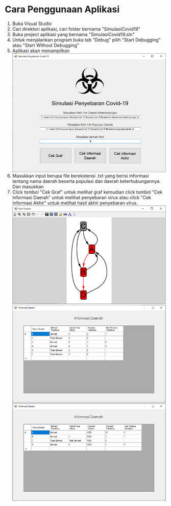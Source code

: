 # Cara Penggunaan Aplikasi
1. Buka Visual Studio
2. Cari direktori aplikasi, cari folder bernama "SimulasiCovid19"
3. Buka project aplikasi yang bernama "SimulasiCovid19.sln"
4. Untuk menjalankan program buka tab "Debug" pilih "Start Debugging" atau "Start Without Debugging"
5. Aplikasi akan menampilkan
   ![image info](https://github.com/qurrata111/simulasi-penyebaran-corona/blob/master/SimulasiCovid19/ss-test/test-case-1-1.PNG)
6. Masukkan input berupa file berekstensi .txt yang berisi informasi tentang nama daerah beserta populasi dan daerah keterhubungannya. Dan masukkan
7. Click tombol "Cek Graf" untuk melihat graf kemudian click tombol "Cek Informasi Daerah" untuk melihat penyebaran virus atau click "Cek Informasi Akhir" untuk melihat hasil akhir penyebaran virus.
![image info](https://github.com/qurrata111/simulasi-penyebaran-corona/blob/master/SimulasiCovid19/ss-test/test-case-1-2-hari-10.PNG)
![image info](https://github.com/qurrata111/simulasi-penyebaran-corona/blob/master/SimulasiCovid19/ss-test/test-case-1-3.PNG)
![image info](https://github.com/qurrata111/simulasi-penyebaran-corona/blob/master/SimulasiCovid19/ss-test/test-case-1-4.PNG)
